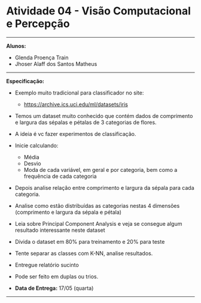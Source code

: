 # **Atividade 04 - Visão Computacional e Percepção** 


---

**Alunos:**
- Glenda Proença Train
- Jhoser Alaff dos Santos Matheus


---
**Especificação:**

* Exemplo muito tradicional para classificador no site:
  * https://archive.ics.uci.edu/ml/datasets/iris

* Temos um dataset muito conhecido que contém dados de comprimento e largura das sépalas e pétalas de 3 categorias de flores.
* A ideia é vc fazer experimentos de classificação.
* Inicie calculando:
  * Média
  * Desvio
  * Moda de cada variável, em geral e por categoria, bem como a frequência de cada categoria
* Depois analise relação entre comprimento e largura da sépala para cada categoria. 
* Analise como estão distribuídas as categorias nestas 4 dimensões (comprimento e largura da sépala e pétala)
* Leia sobre Principal Component Analysis e veja se consegue algum resultado interessante neste dataset
* Divida o dataset em 80% para treinamento e 20% para teste
* Tente separar as classes com K-NN, analise resultados.
* Entregue relatório sucinto
* Pode ser feito em duplas ou trios.


* **Data de Entrega:** 17/05 (quarta)


---
